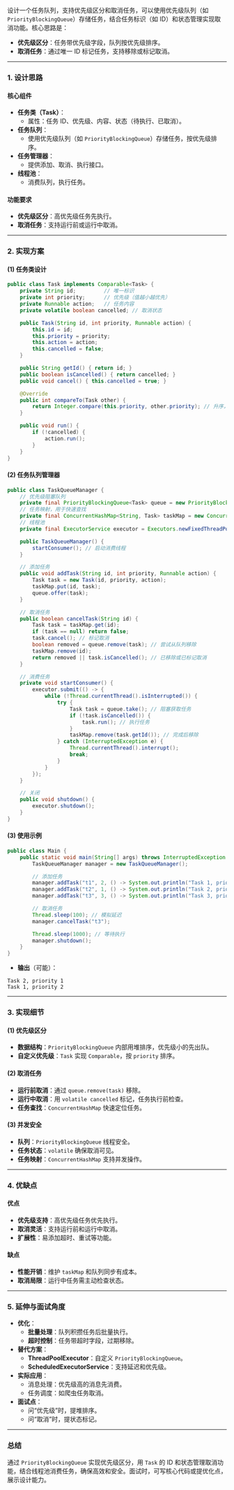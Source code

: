 
设计一个任务队列，支持优先级区分和取消任务，可以使用优先级队列（如 `PriorityBlockingQueue`）存储任务，结合任务标识（如 ID）和状态管理实现取消功能。核心思路是：
- **优先级区分**：任务带优先级字段，队列按优先级排序。
- **取消任务**：通过唯一 ID 标记任务，支持移除或标记取消。

---

### 1. 设计思路
#### 核心组件
- **任务类（Task）**：
  - 属性：任务 ID、优先级、内容、状态（待执行、已取消）。
- **任务队列**：
  - 使用优先级队列（如 `PriorityBlockingQueue`）存储任务，按优先级排序。
- **任务管理器**：
  - 提供添加、取消、执行接口。
- **线程池**：
  - 消费队列，执行任务。

#### 功能要求
- **优先级区分**：高优先级任务先执行。
- **取消任务**：支持运行前或运行中取消。

---

### 2. 实现方案
#### (1) 任务类设计
```java
public class Task implements Comparable<Task> {
    private String id;         // 唯一标识
    private int priority;      // 优先级（值越小越优先）
    private Runnable action;   // 任务内容
    private volatile boolean cancelled; // 取消状态

    public Task(String id, int priority, Runnable action) {
        this.id = id;
        this.priority = priority;
        this.action = action;
        this.cancelled = false;
    }

    public String getId() { return id; }
    public boolean isCancelled() { return cancelled; }
    public void cancel() { this.cancelled = true; }

    @Override
    public int compareTo(Task other) {
        return Integer.compare(this.priority, other.priority); // 升序，小值优先
    }

    public void run() {
        if (!cancelled) {
            action.run();
        }
    }
}
```

#### (2) 任务队列管理器
```java
public class TaskQueueManager {
    // 优先级阻塞队列
    private final PriorityBlockingQueue<Task> queue = new PriorityBlockingQueue<>();
    // 任务映射，用于快速查找
    private final ConcurrentHashMap<String, Task> taskMap = new ConcurrentHashMap<>();
    // 线程池
    private final ExecutorService executor = Executors.newFixedThreadPool(4);

    public TaskQueueManager() {
        startConsumer(); // 启动消费线程
    }

    // 添加任务
    public void addTask(String id, int priority, Runnable action) {
        Task task = new Task(id, priority, action);
        taskMap.put(id, task);
        queue.offer(task);
    }

    // 取消任务
    public boolean cancelTask(String id) {
        Task task = taskMap.get(id);
        if (task == null) return false;
        task.cancel(); // 标记取消
        boolean removed = queue.remove(task); // 尝试从队列移除
        taskMap.remove(id);
        return removed || task.isCancelled(); // 已移除或已标记取消
    }

    // 消费任务
    private void startConsumer() {
        executor.submit(() -> {
            while (!Thread.currentThread().isInterrupted()) {
                try {
                    Task task = queue.take(); // 阻塞获取任务
                    if (!task.isCancelled()) {
                        task.run(); // 执行任务
                    }
                    taskMap.remove(task.getId()); // 完成后移除
                } catch (InterruptedException e) {
                    Thread.currentThread().interrupt();
                    break;
                }
            }
        });
    }

    // 关闭
    public void shutdown() {
        executor.shutdown();
    }
}
```

#### (3) 使用示例
```java
public class Main {
    public static void main(String[] args) throws InterruptedException {
        TaskQueueManager manager = new TaskQueueManager();

        // 添加任务
        manager.addTask("t1", 2, () -> System.out.println("Task 1, priority 2"));
        manager.addTask("t2", 1, () -> System.out.println("Task 2, priority 1"));
        manager.addTask("t3", 3, () -> System.out.println("Task 3, priority 3"));

        // 取消任务
        Thread.sleep(100); // 模拟延迟
        manager.cancelTask("t3");

        Thread.sleep(1000); // 等待执行
        manager.shutdown();
    }
}
```
- **输出**（可能）：
```
Task 2, priority 1
Task 1, priority 2
```

---

### 3. 实现细节
#### (1) 优先级区分
- **数据结构**：`PriorityBlockingQueue` 内部用堆排序，优先级小的先出队。
- **自定义优先级**：`Task` 实现 `Comparable`，按 `priority` 排序。

#### (2) 取消任务
- **运行前取消**：通过 `queue.remove(task)` 移除。
- **运行中取消**：用 `volatile cancelled` 标记，任务执行前检查。
- **任务查找**：`ConcurrentHashMap` 快速定位任务。

#### (3) 并发安全
- **队列**：`PriorityBlockingQueue` 线程安全。
- **任务状态**：`volatile` 确保取消可见。
- **任务映射**：`ConcurrentHashMap` 支持并发操作。

---

### 4. 优缺点
#### 优点
- **优先级支持**：高优先级任务优先执行。
- **取消灵活**：支持运行前和运行中取消。
- **扩展性**：易添加超时、重试等功能。

#### 缺点
- **性能开销**：维护 `taskMap` 和队列同步有成本。
- **取消局限**：运行中任务需主动检查状态。

---

### 5. 延伸与面试角度
- **优化**：
  - **批量处理**：队列积攒任务后批量执行。
  - **超时控制**：任务带超时字段，过期移除。
- **替代方案**：
  - **ThreadPoolExecutor**：自定义 `PriorityBlockingQueue`。
  - **ScheduledExecutorService**：支持延迟和优先级。
- **实际应用**：
  - 消息处理：优先级高的消息先消费。
  - 任务调度：如爬虫任务取消。
- **面试点**：
  - 问“优先级”时，提堆排序。
  - 问“取消”时，提状态标记。

---

### 总结
通过 `PriorityBlockingQueue` 实现优先级区分，用 `Task` 的 ID 和状态管理取消功能，结合线程池消费任务，确保高效和安全。面试时，可写核心代码或提优化点，展示设计能力。